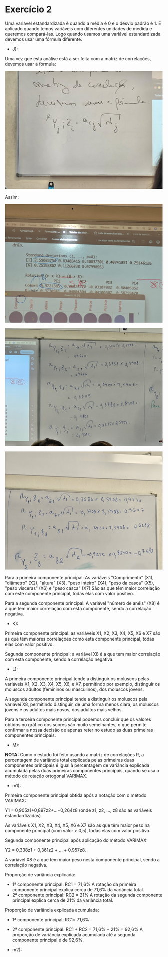 # Exercício 2

Uma variável estandardizada é quando a média é 0 e o desvio padrão é 1.
É aplicado quando temos variáveis com diferentes unidades de medida e queremos compará-las.
Logo quando usamos uma variável estandardizada devemos usar uma fórmula diferente.

- J):

Uma vez que esta análise está a ser feita com a matriz de correlações, devemos usar a fórmula:

![Fórmula](<WhatsApp Image 2024-04-29 at 11.48.12_fa80a5cf.jpg>)

Assim:

![Gráfico](<WhatsApp Image 2024-04-29 at 11.51.22_8c56ba78.jpg>)

![Res1](<WhatsApp Image 2024-04-29 at 12.00.30_ad1d324d.jpg>)

![Res2](<WhatsApp Image 2024-04-29 at 12.00.30_7d5c02c1.jpg>)

Para a primeira componente principal:
As variáveis "Comprimento" (X1), "diâmetro" (X2), "altura" (X3), "peso inteiro" (X4), "peso da casca" (X5), "peso visceras" (X6) e "peso casca" (X7)
São as que têm maior correlação com este componente principal, todas elas com valor positivo.

Para a segunda componente principal:
A variável "número de anéis" (X8) é a que tem maior correlação com esta componente, sendo a correlação negativa.

- K):

Primeira componente principal: as variáveis X1, X2, X3, X4, X5, X6 e X7 são as que têm maiores correlações como esta componente principal, todas elas com valor positivo.

Segunda componente principal: a variável X8 é a que tem maior correlação com esta componente, sendo a correlação negativa.

- L):

A primeira componente principal tende a distinguir os moluscos pelas variáveis X1, X2, X3, X4, X5, X6, e X7, permitindo por exemplo, distinguir os moluscos adultos (femininos ou masculinos), dos moluscos jovens.

A segunda componente principal tende a distinguir os moluscos pela variávei X8, permitindo distinguir, de uma forma menos clara, os moluscos jovens e os adultos mais novos, dos adultos mais velhos.

Para a terceira componente principal podemos concluir que os valores obtidos no gráfico dos scores são muito semelhantes, o que permite confirmar a nossa decisão de apenas reter no estudo as duas primeiras componentes principais.

- M):


**NOTA:** Como o estudo foi feito usando a matriz de correlações R, a percentagem de variância total explicada pelas primeiras duas componentes principais é igual à percentagem de variância explicada acumulada pelas duas primeiras componentes principais, quando se usa o método de rotação ortogonal VARIMAX.

- m1):

Primeira componente principal obtida após a notação com o método VARIMAX:

Y1 = 0,905z1+0,897z2+...+0,264z8 (onde z1, z2, ..., z8 são as variáveis estandardizadas)

As variáveis X1, X2, X3, X4, X5, X6 e X7 são as que têm maior peso na componente principal (com valor > 0,5), todas elas com valor positivo.

Segunda componente principal após aplicação do método VARIMAX:

Y2 = 0,338z1 + 0,361z2 + ... + 0,957z8.

A variável X8 é a que tem maior peso nesta componente principal, sendo a correlação negativa.

Proporção de variância explicada: 
- 1ª componente principal: RC1 = 71,6%
A rotação da primeira componente principal explica cerca de 71,6% da variância total.
- 2ª componente principal: RC2 = 21%
A rotação da segunda componente principal explica cerca de 21% da variância total.

Proporção de variância explicada acumulada:
- 1ª componente principal: RC1= 71,6%
- 2ª componente principal: RC1 + RC2 = 71,6% + 21% = 92,6%
A proporção de variância explicada acumulada até à segunda componente principal é de 92,6%.

- m2):

